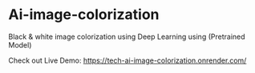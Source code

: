 # Ai-image-colorization
Black & white image colorization using Deep Learning using (Pretrained Model)

Check out Live Demo: https://tech-ai-image-colorization.onrender.com/
